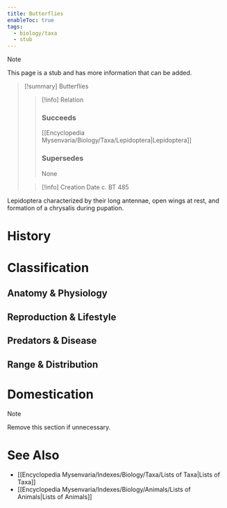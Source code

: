 ```yaml
---
title: Butterflies
enableToc: true
tags:
  - biology/taxa
  - stub
---
```


> [!note]
> This page is a stub and has more information that can be added.

> [!summary] Butterflies
> > [!info] Relation
> > ### Succeeds
> > [[Encyclopedia Mysenvaria/Biology/Taxa/Lepidoptera|Lepidoptera]]
> > ### Supersedes
> > None
>
> > [!info] Creation Date
> > c. BT 485

Lepidoptera characterized by their long antennae, open wings at rest, and formation of a chrysalis during pupation.
# History

# Classification
## Anatomy & Physiology

## Reproduction & Lifestyle

## Predators & Disease

## Range & Distribution

# Domestication

> [!note]
> Remove this section if unnecessary.
# See Also
- [[Encyclopedia Mysenvaria/Indexes/Biology/Taxa/Lists of Taxa|Lists of Taxa]]
- [[Encyclopedia Mysenvaria/Indexes/Biology/Animals/Lists of Animals|Lists of Animals]]